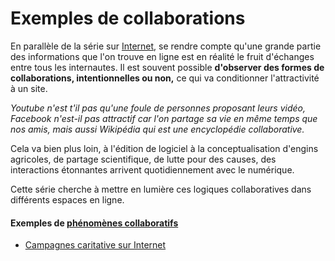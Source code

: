 # Exemples de collaborations

En parallèle de la série sur [Internet](/articles/Internet), se rendre compte qu'une grande partie des informations que l'on trouve en ligne est en réalité le fruit d'échanges entre tous les internautes. Il est souvent possible **d'observer des formes de collaborations, intentionnelles ou non,** ce qui va conditionner l'attractivité à un site.

*Youtube n'est t'il pas qu'une foule de personnes proposant leurs vidéo, Facebook n'est-il pas attractif car l'on partage sa vie en même temps que nos amis, mais aussi Wikipédia qui est une encyclopédie collaborative.*

Cela va bien plus loin, à l'édition de logiciel à la conceptualisation d'engins agricoles, de partage scientifique, de lutte pour des causes, des interactions étonnantes arrivent quotidiennement avec le numérique.

Cette série cherche à mettre en lumière ces logiques collaboratives dans différents espaces en ligne.

#### Exemples de [phénomènes collaboratifs](exemples_collaboration/)
- [Campagnes caritative sur Internet](exemples_collaboration/campagnes_caritative.md)
